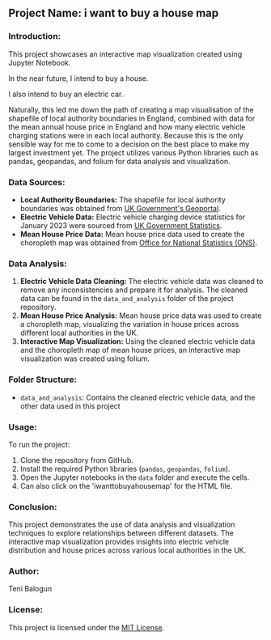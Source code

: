 ## Project Name: i want to buy a house map

### Introduction:
<p>This project showcases an interactive map visualization created using Jupyter Notebook. </p>
<p>In the near future, I intend to buy a house.</p>
<p>I also intend to buy an electric car.</p>
Naturally, this led me down the path of creating a map visualisation of the shapefile of local authority boundaries in England, combined with data for the mean annual house price in England and how many electric vehicle charging stations were in each local authority. Because this is the only sensible way for me to come to a decision on the best place to make my largest investment yet.
The project utilizes various Python libraries such as pandas, geopandas, and folium for data analysis and visualization.

### Data Sources:
- **Local Authority Boundaries:** The shapefile for local authority boundaries was obtained from [UK Government's Geoportal](https://geoportal.statistics.gov.uk).
- **Electric Vehicle Data:** Electric vehicle charging device statistics for January 2023 were sourced from [UK Government Statistics](https://www.gov.uk/government/statistics/electric-vehicle-charging-device-statistics-january-2023).
- **Mean House Price Data:** Mean house price data used to create the choropleth map was obtained from [Office for National Statistics (ONS)](https://www.ons.gov.uk/economy/inflationandpriceindices/bulletins/housepriceindex/december2023#:~:text=The%20average%20UK%20house%20price,to%20£190%2C000%20(3.3%25)).

### Data Analysis:
1. **Electric Vehicle Data Cleaning:** The electric vehicle data was cleaned to remove any inconsistencies and prepare it for analysis. The cleaned data can be found in the `data_and_analysis` folder of the project repository.
2. **Mean House Price Analysis:** Mean house price data was used to create a choropleth map, visualizing the variation in house prices across different local authorities in the UK.
3. **Interactive Map Visualization:** Using the cleaned electric vehicle data and the choropleth map of mean house prices, an interactive map visualization was created using folium.

### Folder Structure:
- `data_and_analysis`: Contains the cleaned electric vehicle data, and the other data used in this project

### Usage:
To run the project:
1. Clone the repository from GitHub.
2. Install the required Python libraries (`pandas`, `geopandas`, `folium`).
3. Open the Jupyter notebooks in the `data` folder and execute the cells.
4. Can also click on the 'iwanttobuyahousemap' for the HTML file.

### Conclusion:
This project demonstrates the use of data analysis and visualization techniques to explore relationships between different datasets. The interactive map visualization provides insights into electric vehicle distribution and house prices across various local authorities in the UK.

### Author:
Teni Balogun

### License:
This project is licensed under the [MIT License](https://opensource.org/licenses/MIT).
